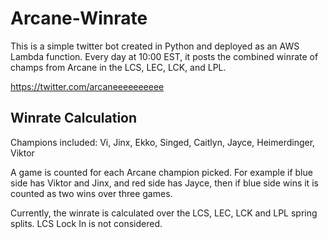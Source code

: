 # Arcane-Winrate

This is a simple twitter bot created in Python and deployed as an AWS Lambda function. Every day at 10:00 EST, it posts the combined winrate of champs from Arcane in the LCS, LEC, LCK, and LPL.

https://twitter.com/arcaneeeeeeeeee

## Winrate Calculation

Champions included: Vi, Jinx, Ekko, Singed, Caitlyn, Jayce, Heimerdinger, Viktor

A game is counted for each Arcane champion picked. For example if blue side has Viktor and Jinx, and red side has Jayce, then if blue side wins it is counted as two wins over three games.

Currently, the winrate is calculated over the LCS, LEC, LCK and LPL spring splits. LCS Lock In is not considered.
